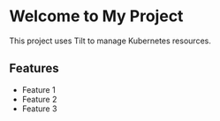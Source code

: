 # Welcome to My Project

This project uses Tilt to manage Kubernetes resources.

## Features

- Feature 1
- Feature 2
- Feature 3